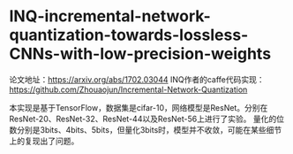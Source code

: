 # INQ-incremental-network-quantization-towards-lossless-CNNs-with-low-precision-weights

论文地址：https://arxiv.org/abs/1702.03044
INQ作者的caffe代码实现：https://github.com/Zhouaojun/Incremental-Network-Quantization

本实现是基于TensorFlow，数据集是cifar-10，网络模型是ResNet。分别在ResNet-20、ResNet-32、ResNet-44以及ResNet-56上进行了实验。
量化的位数分别是3bits、4bits、5bits，但量化3bits时，模型并不收敛，可能在某些细节上的复现出了问题。
